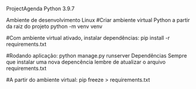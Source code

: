 ProjectAgenda
Python 3.9.7

Ambiente de desenvolvimento Linux
#Criar ambiente virtual Python a partir da raiz do projeto
python -m venv venv

#Com ambiente virtual ativado, instalar dependências:
pip install -r requirements.txt

#Rodando aplicação:
python manage.py runserver
Dependências
Sempre que instalar uma nova depencência lembre de atualizar o arquivo requirements.txt

#A partir do ambiente virtual:
pip freeze > requirements.txt